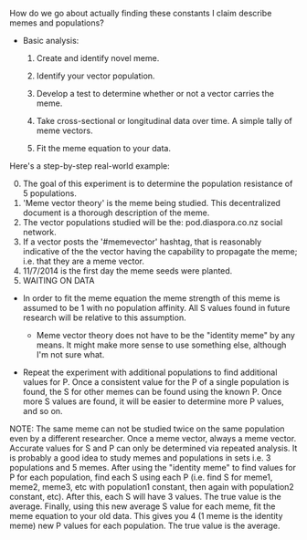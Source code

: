 How do we go about actually finding these constants I claim describe memes and populations?

- Basic analysis:

  1. Create and identify novel meme.

  2. Identify your vector population.

  3. Develop a test to determine whether or not a vector carries the meme.

  4. Take cross-sectional or longitudinal data over time. A simple tally of meme vectors.

  5. Fit the meme equation to your data.

Here's a step-by-step real-world example:

0. The goal of this experiment is to determine the population resistance of 5 populations.
1. 'Meme vector theory' is the meme being studied. This decentralized document is a thorough description of the meme.
2. The vector populations studied will be the: pod.diaspora.co.nz social network.
3. If a vector posts the '#memevector' hashtag, that is reasonably indicative of the the vector having the capability to propagate the meme; i.e. that they are a meme vector.
4. 11/7/2014 is the first day the meme seeds were planted.
5. WAITING ON DATA
 
- In order to fit the meme equation the meme strength of this meme is assumed to be 1 with no population affinity. All S values found in future research will be relative to this assumption.

  - Meme vector theory does not have to be the "identity meme" by any means. It might make more sense to use something else, although I'm not sure what.

- Repeat the experiment with additional populations to find additional values for P. Once a consistent value for the P of a single population is found, the S for other memes can be found using the known P. Once more S values are found, it will be easier to determine more P values, and so on.

NOTE: The same meme can not be studied twice on the same population even by a different researcher. Once a meme vector, always a meme vector. Accurate values for S and P can only be determined via repeated analysis. It is probably a good idea to study memes and populations in sets i.e. 3 populations and 5 memes. After using the "identity meme" to find values for P for each population, find each S using each P (i.e. find S for meme1, meme2, meme3, etc with population1 constant, then again with population2 constant, etc). After this, each S will have 3 values. The true value is the average. Finally, using this new average S value for each meme, fit the meme equation to your old data. This gives you 4 (1 meme is the identity meme) new P values for each population. The true value is the average.
